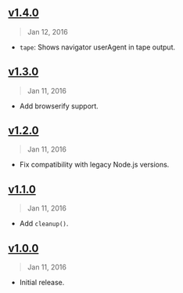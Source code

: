 ## [v1.4.0]
> Jan 12, 2016

- `tape`: Shows navigator userAgent in tape output.

[v1.4.0]: https://github.com/rstacruz/jsdom-global/compare/v1.3.0...v1.4.0

## [v1.3.0]
> Jan 11, 2016

- Add browserify support.

[v1.3.0]: https://github.com/rstacruz/jsdom-global/compare/v1.2.0...v1.3.0

## [v1.2.0]
> Jan 11, 2016

- Fix compatibility with legacy Node.js versions.

[v1.2.0]: https://github.com/rstacruz/jsdom-global/compare/v1.1.0...v1.2.0

## [v1.1.0]
> Jan 11, 2016

- Add `cleanup()`.

[v1.1.0]: https://github.com/rstacruz/jsdom-global/compare/v1.0.0...v1.1.0

## [v1.0.0]
> Jan 11, 2016

- Initial release.

[v1.0.0]: https://github.com/rstacruz/jsdom-global/tree/v1.0.0
